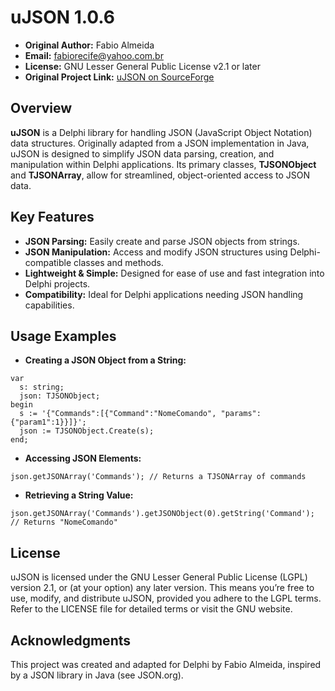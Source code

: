 <!-- # [ zrfisaac ] -->

<!-- # [ about ] -->
<!-- # - author : Isaac Caires -->
<!-- # . - email : zrfisaac@gmail.com -->
<!-- # . - site : zrfisaac.github.io -->

<!-- # [ markdown ] -->
# uJSON 1.0.6

- **Original Author:** Fabio Almeida
- **Email:** fabiorecife@yahoo.com.br
- **License:** GNU Lesser General Public License v2.1 or later
- **Original Project Link:** [uJSON on SourceForge](https://sourceforge.net/projects/is-webstart/files/)

## Overview

**uJSON** is a Delphi library for handling JSON (JavaScript Object Notation) data structures. Originally adapted from a JSON implementation in Java, uJSON is designed to simplify JSON data parsing, creation, and manipulation within Delphi applications. Its primary classes, **TJSONObject** and **TJSONArray**, allow for streamlined, object-oriented access to JSON data.

## Key Features

- **JSON Parsing:** Easily create and parse JSON objects from strings.
- **JSON Manipulation:** Access and modify JSON structures using Delphi-compatible classes and methods.
- **Lightweight & Simple:** Designed for ease of use and fast integration into Delphi projects.
- **Compatibility:** Ideal for Delphi applications needing JSON handling capabilities.

## Usage Examples

- **Creating a JSON Object from a String:**

```delphi
var
  s: string;
  json: TJSONObject;
begin
  s := '{"Commands":[{"Command":"NomeComando", "params":{"param1":1}}]}';
  json := TJSONObject.Create(s);
end;
```

- **Accessing JSON Elements:**
```delphi
json.getJSONArray('Commands'); // Returns a TJSONArray of commands
```

- **Retrieving a String Value:**
```delphi
json.getJSONArray('Commands').getJSONObject(0).getString('Command'); // Returns "NomeComando"
```

## License

uJSON is licensed under the GNU Lesser General Public License (LGPL) version 2.1, or (at your option) any later version. This means you’re free to use, modify, and distribute uJSON, provided you adhere to the LGPL terms. Refer to the LICENSE file for detailed terms or visit the GNU website.

## Acknowledgments

This project was created and adapted for Delphi by Fabio Almeida, inspired by a JSON library in Java (see JSON.org).
